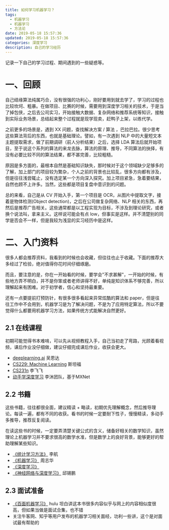 ```yaml
---
title: 如何学习机器学习？
tags:
  - 机器学习
  - 机器学习
  - 方法论
date: 2019-05-18 15:57:36
updated: 2019-05-18 15:57:36
categories: 深度学习
description: 自己的学习经历
---
```


记录一下自己的学习过程、期间遇到的一些疑惑等。

<!-- more -->

# 一、回顾

自己结缘算法纯属巧合，没有很强的功利心，刚好要用到就去学了，学习的过程也比较坎坷、粗暴。在做项目、比赛的时候，需要用到深度学习相关的技术，于是当了掉包侠，之后去公司实习，开始接触大数据、复杂网络和推荐系统等知识，接触到实际业务场景，总结起来整个过程就是现学现卖，赶鸭子上架，以练代学。

之前更多的场景是，遇到 XX 问题，查找解决方案 / 算法 ，巴拉巴拉。很少思考这些算法背后的东西，也就是基础理论。譬如，有一次遇到 NLP 中的大量短文本主题提取需求，做了前期调研（前人分析结果）之后，选择 LDA 算法后就开始项目，至于说这个系列的算法的来龙去脉，算法的原理、推导，不同算法的抉择，有没有必要比较不同的算法结果，都不甚完善，比较粗糙。

原因是多方面的，最根本自然是基础知识缺失，那时候对于这个领域缺少足够多的了解，加上部门的项目较为繁杂，个人之前的背景也比较乱，很多方向都有涉及，但是往往浅尝辄止，没有选定某一个方向深入探究。加上项目紧急，急着要结果，自然也顾不上许多。当然，这些都是项目复盘中意识到的问题。

总的来看，自己是从 CV 开始入手，第一个项目是 OCR，从图片中提取文字，接着是物体检测(Object detection)，之后在公司做复杂网络、NLP 相关的东西，再然后是推荐广告相关。这些通常都是以工程实现为目标，不涉及到理论研究，或者换个说法叫，拿来主义。这样说可能会有点 low，但事实是这样。并不清楚别的同学是否会不一样，但是我较为浅显的实习经历中是这样。

# 二、入门资料

很多人都会推荐资料，我看到的时候也会收藏，但往往也止于收藏。下面的推荐大多经过了检验，绝对值得你花时间仔细琢磨。

而且，要注意的是，你在一开始看的时候，要学会"不求甚解"，一开始的时候，有些地方弄不明白，并不是你笨或者老师讲得不好，单纯是知识体系不够完善，所以理解起来有困难。对于初学者，信心和坚持最重要。

还有一点要提前打预防针，有很多很多看起来异常炫酷的算法和 paper，但是往往工作中不会用到，机器学习是为了解决问题，不是为了应用特定算法，所以不要觉得什么都要用机器学习方法，如果传统方式能解决自然更好。

## 2.1 在线课程

初期可能觉得书本难啃，可以先从视频教程入手，自己当初走了弯路，光顾着看视频，课后作业没仔细做，建议仔细完成课后作业，收获会更大。

- [deeplearning.ai](https://mooc.study.163.com/smartSpec/detail/1001319001.htm) 吴恩达 
- [CS229: Machine Learning](http://cs229.stanford.edu) 斯坦福
- [CS231n](http://cs231n.stanford.edu/) 李飞飞 
- [动手学深度学习](https://zh.gluon.ai) 李沐团队，基于MXNet

## 2.2 书籍

这些书籍，往往都很全面，建议精读 + 略读，初期优先理解概念，然后推导理论。每读一遍，都有不同的收获。看书的时候一定要耐下性子，慢慢精读，多动手多推导，推荐反复阅读。

在读这些书的时候，一定要弄清楚关键公式的含义，储备好相关的数学知识，虽然理论上机器学习并不要求很高的数学水准，但是数学上的良好背景，能够更好的帮助理解某些知识。

- [《统计学习方法》](https://book.douban.com/subject/33437381/) 李航
- [《机器学习》](https://book.douban.com/subject/26708119/) 周志华
- [《深度学习》](https://book.douban.com/subject/27087503/) 
- [《神经网络与深度学习》](https://nndl.github.io) 邱锡鹏





## 2.3 面试准备

- [《百面机器学习》](https://book.douban.com/subject/30285146/) hulu 坦白讲这本书很多内容似乎与网上的内容相似度很高，但如果当做是面试合集，也不错
- 关注牛客网、知乎等用户发布的机器学习相关面经，功利一些讲，这个是对面试最有帮助的